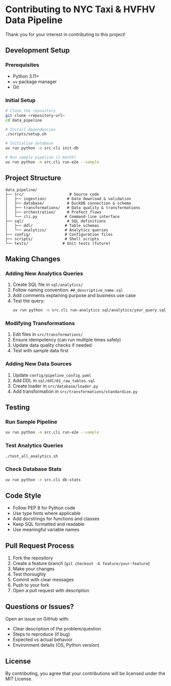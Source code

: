 # Contributing to NYC Taxi & HVFHV Data Pipeline

Thank you for your interest in contributing to this project!

## Development Setup

### Prerequisites
- Python 3.11+
- `uv` package manager
- Git

### Initial Setup

```bash
# Clone the repository
git clone <repository-url>
cd data_pipeline

# Install dependencies
./scripts/setup.sh

# Initialize database
uv run python -m src.cli init-db

# Run sample pipeline (1 month)
uv run python -m src.cli run-e2e --sample
```

## Project Structure

```
data_pipeline/
├── src/                    # Source code
│   ├── ingestion/         # Data download & validation
│   ├── database/          # DuckDB connection & schema
│   ├── transformations/   # Data quality & transformations
│   ├── orchestration/     # Prefect flows
│   └── cli.py            # Command-line interface
├── sql/                   # SQL definitions
│   ├── ddl/              # Table schemas
│   └── analytics/        # Analytics queries
├── config/               # Configuration files
├── scripts/              # Shell scripts
└── tests/               # Unit tests (future)
```

## Making Changes

### Adding New Analytics Queries

1. Create SQL file in `sql/analytics/`
2. Follow naming convention: `##_descriptive_name.sql`
3. Add comments explaining purpose and business use case
4. Test the query:
   ```bash
   uv run python -m src.cli run-analytics sql/analytics/your_query.sql
   ```

### Modifying Transformations

1. Edit files in `src/transformations/`
2. Ensure idempotency (can run multiple times safely)
3. Update data quality checks if needed
4. Test with sample data first

### Adding New Data Sources

1. Update `config/pipeline_config.yaml`
2. Add DDL in `sql/ddl/01_raw_tables.sql`
3. Create loader in `src/database/loader.py`
4. Add transformation in `src/transformations/standardize.py`

## Testing

### Run Sample Pipeline
```bash
uv run python -m src.cli run-e2e --sample
```

### Test Analytics Queries
```bash
./test_all_analytics.sh
```

### Check Database Stats
```bash
uv run python -m src.cli db-stats
```

## Code Style

- Follow PEP 8 for Python code
- Use type hints where applicable
- Add docstrings for functions and classes
- Keep SQL formatted and readable
- Use meaningful variable names

## Pull Request Process

1. Fork the repository
2. Create a feature branch (`git checkout -b feature/your-feature`)
3. Make your changes
4. Test thoroughly
5. Commit with clear messages
6. Push to your fork
7. Open a pull request with description

## Questions or Issues?

Open an issue on GitHub with:
- Clear description of the problem/question
- Steps to reproduce (if bug)
- Expected vs actual behavior
- Environment details (OS, Python version)

## License

By contributing, you agree that your contributions will be licensed under the MIT License.

